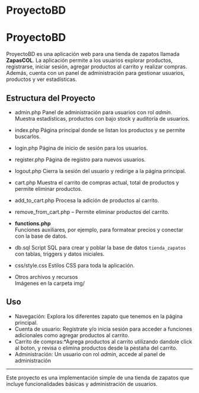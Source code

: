 # ProyectoBD

# ProyectoBD

ProyectoBD es una aplicación web para una tienda de zapatos llamada **ZapasCOL**. La aplicación permite a los usuarios explorar productos, registrarse, iniciar sesión, agregar productos al carrito y realizar compras. Además, cuenta con un panel de administración para gestionar usuarios, productos y ver estadísticas.

## Estructura del Proyecto

- admin.php 
 Panel de administración para usuarios con rol *admin*. Muestra estadísticas, productos con bajo stock y auditoría de usuarios.

- index.php
  Página principal donde se listan los productos y se permite buscarlos.

- login.php 
   Página de inicio de sesión para los usuarios.

- register.php
   Página de registro para nuevos usuarios.

- logout.php
   Cierra la sesión del usuario y redirige a la página principal.

- cart.php 
  Muestra el carrito de compras actual, total de productos y permite eliminar productos.

- add_to_cart.php 
   Procesa la adición de productos al carrito.

- remove_from_cart.php 
   – Permite eliminar productos del carrito.

- **functions.php**  
  Funciones auxiliares, por ejemplo, para formatear precios y conectar con la base de datos.

- db.sql 
 Script SQL para crear y poblar la base de datos `tienda_zapatos` con tablas, triggers y datos iniciales.

- css/style.css 
 Estilos CSS para toda la aplicación.

- Otros archivos y recursos  
  Imágenes en la carpeta img/


## Uso

- Navegación: Explora los diferentes zapato que tenemos en la página principal.
- Cuenta de usuario: Regístrate y/o inicia sesión para acceder a funciones adicionales como agregar productos al carrito.
- Carrito de compras:*Agrega productos al carrito utilizando dandole click al boton, y revisa o elimina productos desde la pestaña del carrito.
- Administración: Un usuario con rol *admin*, accede al panel de administración

----------------------------------------------------------------------------------------------------

Este proyecto es una implementación simple de una tienda de zapatos que incluye funcionalidades básicas y administración de usuarios.
